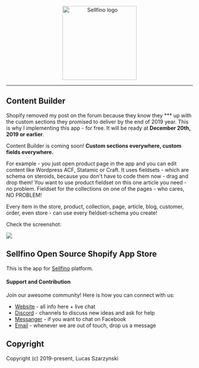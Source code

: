 <p align="center"><a href="https://www.sellfino.com" target="_blank" rel="noopener noreferrer"><img width="200" src="https://www.sellfino.com/images/logo.png" alt="Sellfino logo"></a></p>

---

## Content Builder
Shopify removed my post on the forum because they know they *** up with the custom sections they promised to deliver by the end of 2019 year. This is why I implementing this app - for free. It will be ready at **December 20th, 2019 or earlier**.

Content Builder is coming soon! **Custom sections everywhere, custom fields everywhere.**

For example - you just open product page in the app and you can edit content like Wordpress ACF, Statamic or Craft. 
It uses fieldsets - which are schema on steroids, because you don't have to code them now - drag and drop them! 
You want to use product fieldset on this one article you need - no problem. Fieldset for the collections on one of the pages - who cares, NO PROBLEM! 

Every item in the store, product, collection, page, article, blog, customer, order, even store - can use every fieldset-schema you create!

Check the screenshot:

<a href="http://sellfino.com/images/screens/content-builder.jpg" target="_blank" rel="noopener noreferrer"><img src="http://sellfino.com/images/screens/content-builder.jpg"></a> 

## Sellfino Open Source Shopify App Store
This is the app for [Sellfino](https://github.com/sellfino/sellfino) platform.

#### Support and Contribution

Join our awesome community! Here is how you can connect with us:
- [Website](https://www.sellfino.com) - all info here + live chat
- [Discord](https://discordapp.com/invite/wrFnzZ3) - channels to discuss new ideas and ask for help
- [Messanger](https://m.me/104484064333760) - if you want to chat on Facebook
- [Email](mailto:contact@sellfino.com) - whenever we are out of touch, drop us a message


## Copyright
Copyright (c) 2019-present, Lucas Szarzynski
